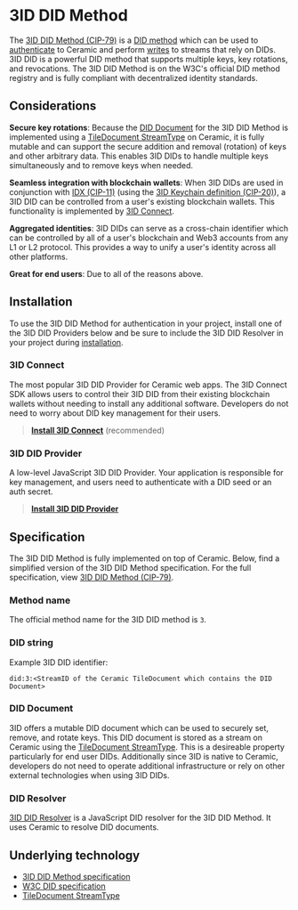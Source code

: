 # 3ID DID Method

The [3ID DID Method (CIP-79)](https://github.com/ceramicnetwork/CIP/blob/main/CIPs/CIP-79/CIP-79.md) is a [DID method](../../learn/glossary.md#did-methods) which can be used to [authenticate](../../build/authentication.md) to Ceramic and perform [writes](../../build/writes.md) to streams that rely on DIDs. 3ID DID is a powerful DID method that supports multiple keys, key rotations, and revocations. The 3ID DID Method is on the W3C's official DID method registry and is fully compliant with decentralized identity standards.

## **Considerations**

**Secure key rotations**: Because the [DID Document](../../learn/glossary.md#did-document) for the 3ID DID Method is implemented using a [TileDocument StreamType](../../streamtypes/tile-document/overview.md) on Ceramic, it is fully mutable and can support the secure addition and removal (rotation) of keys and other arbitrary data. This enables 3ID DIDs to handle multiple keys simultaneously and to remove keys when needed.

**Seamless integration with blockchain wallets**: When 3ID DIDs are used in conjunction with [IDX (CIP-11)](../../tools/identity/idx.md) (using the [3ID Keychain definition (CIP-20)](https://github.com/ceramicnetwork/CIP/blob/main/CIPs/CIP-20/CIP-20.md)), a 3ID DID can be controlled from a user's existing blockchain wallets. This functionality is implemented by [3ID Connect](./3id-connect.md).

**Aggregated identities**: 3ID DIDs can serve as a cross-chain identifier which can be controlled by all of a user's blockchain and Web3 accounts from any L1 or L2 protocol. This provides a way to unify a user's identity across all other platforms.

**Great for end users**: Due to all of the reasons above.


## **Installation**
To use the 3ID DID Method for authentication in your project, install one of the 3ID DID Providers below and be sure to include the 3ID DID Resolver in your project during [installation](../../build/installation.md).

### 3ID Connect
The most popular 3ID DID Provider for Ceramic web apps. The 3ID Connect SDK allows users to control their 3ID DID from their existing blockchain wallets without needing to install any additional software. Developers do not need to worry about DID key management for their users.

> [**Install 3ID Connect**](./3id-connect.md) (recommended)

### 3ID DID Provider
A low-level JavaScript 3ID DID Provider. Your application is responsible for key management, and users need to authenticate with a DID seed or an auth secret.

> [**Install 3ID DID Provider**](./provider.md)

## **Specification**
The 3ID DID Method is fully implemented on top of Ceramic. Below, find a simplified version of the 3ID DID Method specification. For the full specification, view [3ID DID Method (CIP-79)](https://github.com/ceramicnetwork/CIP/blob/main/CIPs/CIP-79/CIP-79.md).

### Method name
The official method name for the 3ID DID method is `3`.

### DID string
Example 3ID DID identifier:

```
did:3:<StreamID of the Ceramic TileDocument which contains the DID Document>
```

### DID Document
3ID offers a mutable DID document which can be used to securely set, remove, and rotate keys. This DID document is stored as a stream on Ceramic using the [TileDocument StreamType](../../streamtypes/tile-document/overview.md). This is a desireable property particularly for end user DIDs. Additionally since 3ID is native to Ceramic, developers do not need to operate additional infrastructure or rely on other external technologies when using 3ID DIDs.

### DID Resolver
[3ID DID Resolver](./resolver.md) is a JavaScript DID resolver for the 3ID DID Method. It uses Ceramic to resolve DID documents.


## **Underlying technology**

- [3ID DID Method specification](https://github.com/ceramicnetwork/CIP/blob/main/CIPs/CIP-79/CIP-79.md)
- [W3C DID specification](https://www.w3.org/TR/did-core/)
- [TileDocument StreamType](../../streamtypes/tile-document/overview.md)


</br></br></br>

